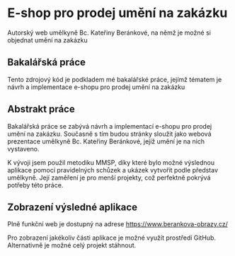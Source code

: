 <h1>E-shop pro prodej umění na zakázku</h1>
<p>Autorský web umělkyně Bc. Kateřiny Beránkové, na němž je možné si objednat umění na zakázku</p>
<h2>Bakalářská práce</h2>
<p>Tento zdrojový kód je podkladem mé bakalářské práce, jejímž tématem je návrh a implementace e-shopu pro prodej umění na zakázku
</p>

<h2>Abstrakt práce</h2>
<p>Bakalářská práce se zabývá návrh a implementací e-shopu pro prodej umění na zakázku. Současně s tím budou stránky sloužit jako webová prezentace umělkyně Bc. Kateřiny Beránkové, jejíž umění je na nich vystaveno. 

K vývoji jsem použil metodiku MMSP, díky které bylo možné výslednou aplikace pomocí pravidelných schůzek a ukázek vytvořit podle představ umělkyně. Její zaměření je pro menší projekty, což perfektně pokrývá potřeby této práce.</p>

<h2>Zobrazení výsledné aplikace</h2>
<p>

Plně funkční web je dostupný na adrese <a>https://www.berankova-obrazy.cz/</a>

Pro zobrazení jakékoliv části aplikace je možné využít prostředí GitHub. Alternativně je možné celý projekt stáhnout.

</p>